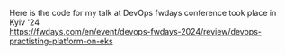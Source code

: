 Here is the code for my talk at DevOps fwdays conference took place in Kyiv '24  
https://fwdays.com/en/event/devops-fwdays-2024/review/devops-practisting-platform-on-eks
